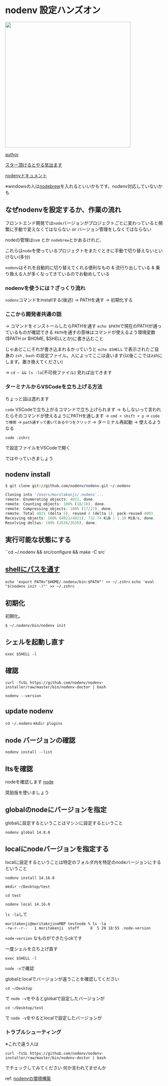 # nodenv 設定ハンズオン

<img src="https://terracetech.jp/wp-content/uploads/2021/05/無題220.png" width="400px" />

[author](https://kenjimorita.jp/)

[スター頂けるとやる気出ます](https://github.com/kenmori/handsonFrontend/stargazers)


[nodenvドキュメント](https://github.com/nodenv/nodenv#basic-github-checkout)

※windowsの人は[nodebrew](https://site-builder.wiki/posts/28784)を入れるといいかもです。nodenv対応していないかも
## なぜnodenvを設定するか、作業の流れ

フロントエンド開発では`node`バージョンがプロジェクトごとに変わっていると頻繁に手動で変えなくてはならない or バージョン管理をしなくてはならない

nodeの管理は`nvm` とか `nodebrew`とかあるけれど、

これらは`node`を使っているプロジェクトをまたぐときに手動で切り替えないといけない(多分)

`nodenv`はそれを自動的に切り替えてくれる便利なもの & 流行り出している & 乗り換える人が多くなってきているのでお勧めしている

### nodenvを使うには？ざっくり流れ

`nodenv`コマンドをinstallする(後述)
-> PATHを通す
-> 初期化する

### ここから開発者共通の話

-> コマンドをインストールしたらPATHを通す
`echo $PATH`で現在のPATHが通っているものが確認できる
`PATH`を通すの意味はコマンドが使えるよう環境変数($PATH or $HOME, $SHELLとか)に書き込むこと

じゃあどこにそれが書き込まれるかっていうと
`echo $SHELL`
で表示されたご自身の `zsh` , `bash`
の設定ファイル。人によってここは違います(以後ここではzshにします。置き換えてください)

-> `cd ~ && ls -la`(不可視ファイル)
見れば出てきます

### ターミナルからVSCodeを立ち上げる方法

ちょっと話は逸れます

`code` VSCodeで立ち上がるコマンドで立ち上げられます
 -> もしないって言われたらそのコマンドが使えるようにPATHを通します -> `cmd + shift + p` -> `codeで検索`  -> `path通すって書いてあるやつをクリック` -> ターミナル再起動 -> 使えるようなる

`code .zshrc`

で設定ファイルをVSCodeで開く


ではやっていきましょう

## nodenv install

`$ git clone git://github.com/nodenv/nodenv.git ~/.nodenv`

```js
Cloning into '/Users/moritakenji/.nodenv'...
remote: Enumerating objects: 4021, done.
remote: Counting objects: 100% (18/18), done.
remote: Compressing objects: 100% (17/17), done.
remote: Total 4021 (delta 5), reused 4 (delta 1), pack-reused 4003
Receiving objects: 100% (4021/4021), 732.74 KiB | 1.10 MiB/s, done.
Resolving deltas: 100% (2636/2636), done.
```

## 実行可能な状態にする

``cd ~/.nodenv && src/configure && make -C src`

## [shellにパスを通す](https://qiita.com/282Haniwa/items/a764cf7ef03939e4cbb1#path%E3%82%92%E9%80%9A%E3%81%99)

`echo 'export PATH="$HOME/.nodenv/bin:$PATH"' >> ~/.zshrc`
`echo 'eval "$(nodenv init -)"' >> ~/.zshrc`

## 初期化

初期化。

`$ ~/.nodenv/bin/nodenv init`

## シェルを起動し直す

`exec $SHELL -l`

## 確認

`curl -fsSL https://github.com/nodenv/nodenv-installer/raw/master/bin/nodenv-doctor | bash`

`nodenv --version`

## update nodenv

`cd ~/.nodenv`
`mkdir plugins`

## node バージョンの確認

`nodenv install --list`

## ltsを確認

nodeを確認します
[node](https://nodejs.org/ja/)

奨励版を使いましょう

## globalのnodeにバージョンを指定

globalに設定するということはマシンに設定するということ

`nodenv global 14.8.0`

## localにnodeバージョンを指定する

localに設定するということは特定のフォルダ内を特定のnodeバージョンにするということ

`nodenv install 14.16.0`

`mkdir ~/Desktop/test`

`cd test`


`nodenv local 14.16.0`


`ls -la`して

```
moritakenji@moritaknjinoMBP testnode % ls -la
-rw-r--r--   1 moritakenji  staff     8  5 29 18:55 .node-version
```

`node-version`
なものができたらokです

一度シェルを立ち上げ直す

```
exec $SHELL -l
```

`node -v`で確認

globalとlocalでバージョンが違うことを確認してください

`cd ~/Desktop`

で
`node -v`をやるとglobalで設定したバージョンが

`cd ~/Desktop/test`

で
`node -v`をやるとlocalで設定したバージョンが

### トラブルシューティング

※これで違う人は

`curl -fsSL https://github.com/nodenv/nodenv-installer/raw/master/bin/nodenv-doctor | bash`

でチェックしてみてください
何か言われてませんか

ref:
[nodenvの環境構築](https://qiita.com/282Haniwa/items/a764cf7ef03939e4cbb1#path%E3%82%92%E9%80%9A%E3%81%99)
